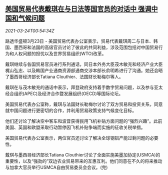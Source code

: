 <!--1616547663000-->
[美国贸易代表戴琪在与日法等国官员的对话中 强调中国和气候问题](https://cn.reuters.com/article/ustr-talks-agenda-0323-wedn-idCNKBS2BG02G)
------

<div><i>2021-03-24T00:54:34Z</i></div><p>路透华盛顿3月23日 - 美国贸易代表办公室表示，贸易代表戴琪周二与日本、韩国、墨西哥和法国的高级官员讨论了彼此的共同利益，涉及范围包括对中国贸易行为和人权问题的担忧以及世界贸易组织(WTO)改革。</p><p>戴琪继续与各国贸易官员进行系列通话，同日本外务大臣茂木敏充和经济产业大臣梶山弘志、以及韩国产业通商资源部通商交涉本部长俞明希进行了沟通。她还会晤了墨西哥经济部长Tatiana Clouthier、法国财长勒梅尔等人。</p><p>戴琪在与茂木敏充的通话中表示，拜登政府支持着手数字贸易问题，以及参与亚太经合组织(APEC)及经济合作暨发展组织(OECD)等国际论坛。</p><p>美国贸易代表办公室称，戴琪与法国财长勒梅尔讨论了双方贸易和投资关系，同意就中国问题进行更密切的合作，并利用贸易政策支持气候变化目标。</p><p>他们还讨论了解决空中客车和波音获得民用飞机补贴方面问题的“强烈兴趣”。此前美国、英国和欧盟采取行动暂停因飞机补贴争端而实施的征收关税举措。</p><p>美国贸易代表办公室表示，两位官员还讨论了解决全球钢铝产能过剩问题的必要性。</p><p>戴琪与墨西哥经济部长Tatiana Clouthier讨论了全面实施美墨加协定(USMCA)的重要性，以及“强劲的”双边农业贸易带来的互惠互利。他们同意在不久的将来推动与加拿大官员举行USMCA自由贸易委员会会议。(完)</p>
